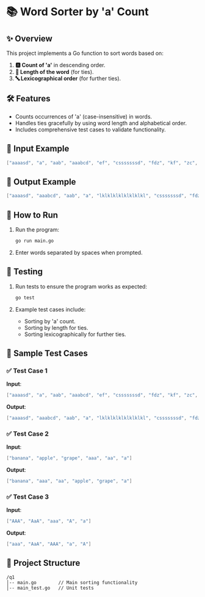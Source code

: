 # 📚 Word Sorter by 'a' Count

## ✨ Overview

This project implements a Go function to sort words based on:

1. **🅰️ Count of 'a'** in descending order.
2. **📏 Length of the word** (for ties).
3. **🔤 Lexicographical order** (for further ties).

## 🛠️ Features

- Counts occurrences of 'a' (case-insensitive) in words.
- Handles ties gracefully by using word length and alphabetical order.
- Includes comprehensive test cases to validate functionality.

## 🧩 Input Example

```go
["aaaasd", "a", "aab", "aaabcd", "ef", "csssssssd", "fdz", "kf", "zc", "lklklklklklklklkl", "l"]
```

## 🎉 Output Example

```go
["aaaasd", "aaabcd", "aab", "a", "lklklklklklklklkl", "csssssssd", "fdz", "ef", "kf", "zc", "l"]
```

## 🚀 How to Run

1. Run the program:

   ```bash
   go run main.go
   ```

2. Enter words separated by spaces when prompted.

## 🧪 Testing

1. Run tests to ensure the program works as expected:

   ```bash
   go test
   ```

2. Example test cases include:
   - Sorting by 'a' count.
   - Sorting by length for ties.
   - Sorting lexicographically for further ties.

## 📜 Sample Test Cases

### ✅ Test Case 1

**Input**:

```go
["aaaasd", "a", "aab", "aaabcd", "ef", "csssssssd", "fdz", "kf", "zc", "lklklklklklklklkl", "l"]
```

**Output**:

```go
["aaaasd", "aaabcd", "aab", "a", "lklklklklklklklkl", "csssssssd", "fdz", "ef", "kf", "zc", "l"]
```

### ✅ Test Case 2

**Input**:

```go
["banana", "apple", "grape", "aaa", "aa", "a"]
```

**Output**:

```go
["banana", "aaa", "aa", "apple", "grape", "a"]
```

### ✅ Test Case 3

**Input**:

```go
["AAA", "AaA", "aaa", "A", "a"]
```

**Output**:

```go
["aaa", "AaA", "AAA", "a", "A"]
```

## 📂 Project Structure

```
/q1
│-- main.go        // Main sorting functionality
│-- main_test.go   // Unit tests
```
